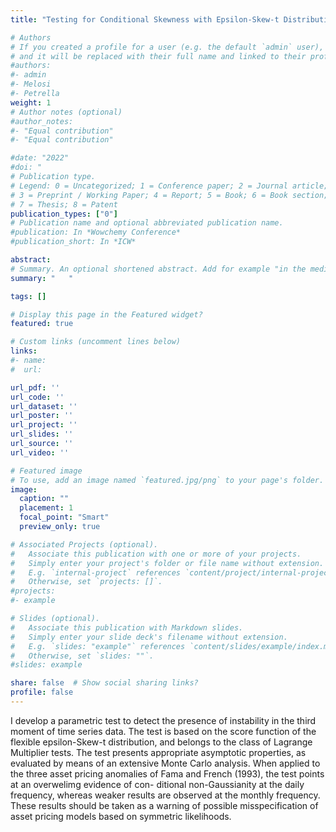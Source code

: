 ```yaml
---
title: "Testing for Conditional Skewness with Epsilon-Skew-t Distributions."

# Authors
# If you created a profile for a user (e.g. the default `admin` user), write the username (folder name) here
# and it will be replaced with their full name and linked to their profile.
#authors:
#- admin
#- Melosi
#- Petrella
weight: 1
# Author notes (optional)
#author_notes:
#- "Equal contribution"
#- "Equal contribution"

#date: "2022"
#doi: "
# Publication type.
# Legend: 0 = Uncategorized; 1 = Conference paper; 2 = Journal article;
# 3 = Preprint / Working Paper; 4 = Report; 5 = Book; 6 = Book section;
# 7 = Thesis; 8 = Patent
publication_types: ["0"]
# Publication name and optional abbreviated publication name.
#publication: In *Wowchemy Conference*
#publication_short: In *ICW*

abstract:
# Summary. An optional shortened abstract. Add for example "in the media"
summary: "   "

tags: []

# Display this page in the Featured widget?
featured: true

# Custom links (uncomment lines below)
links:
#- name:
#  url:

url_pdf: ''
url_code: ''
url_dataset: ''
url_poster: ''
url_project: ''
url_slides: ''
url_source: ''
url_video: ''

# Featured image
# To use, add an image named `featured.jpg/png` to your page's folder.
image:
  caption: ""
  placement: 1
  focal_point: "Smart"
  preview_only: true

# Associated Projects (optional).
#   Associate this publication with one or more of your projects.
#   Simply enter your project's folder or file name without extension.
#   E.g. `internal-project` references `content/project/internal-project/index.md`.
#   Otherwise, set `projects: []`.
#projects:
#- example

# Slides (optional).
#   Associate this publication with Markdown slides.
#   Simply enter your slide deck's filename without extension.
#   E.g. `slides: "example"` references `content/slides/example/index.md`.
#   Otherwise, set `slides: ""`.
#slides: example

share: false  # Show social sharing links?
profile: false
---
```

I develop a parametric test to detect the presence of instability in the third moment of time series data. The test is based on the score function of the flexible epsilon-Skew-t distribution, and belongs to the class of Lagrange Multiplier tests. The test presents appropriate asymptotic properties, as evaluated by means of an extensive Monte Carlo analysis. When applied to the three asset pricing anomalies of Fama and French (1993), the test points at an overwelimg evidence of con- ditional non-Gaussianity at the daily frequency, whereas weaker results are observed at the monthly frequency. These results should be taken as a warning of possible misspecification of asset pricing models based on symmetric likelihoods.